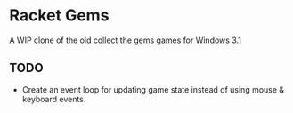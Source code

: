 # Racket Gems

A WIP clone of the old collect the gems games for Windows 3.1

## TODO

- Create an event loop for updating game state instead of using mouse & keyboard events.
